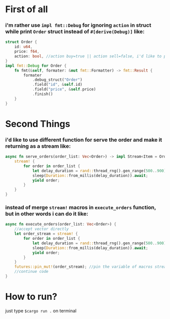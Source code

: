 # First of all

### i'm rather use `impl fmt::Debug` for ignoring `action` in struct while print `Order` struct instead of `#[derive(Debug)]` like:
```rust
struct Order {
    id: u64,
    price: f64,
    action: bool, //action buy=true || action sell=false, i'd like to put "action" word for buy or sell
}
impl fmt::Debug for Order {
    fn fmt(&self, formater: &mut fmt::Formatter) -> fmt::Result {
        formater
            .debug_struct("Order")
            .field("id", &self.id)
            .field("price", &self.price)
            .finish()
    }
}
```

# Second Things

### i'd like to use different function for serve the order and make it returning as a stream like:
```rust
async fn serve_orders(order_list: Vec<Order>) -> impl Stream<Item = Order> {
    stream! {
        for order in order_list {
            let delay_duration = rand::thread_rng().gen_range(500..900);
            sleep(Duration::from_millis(delay_duration)).await;
            yield order;
        }
    }
}
```
### instead of merge `stream!` macros in `execute_orders` function, but in other words i can do it like:
```rust
async fn execute_orders(order_list: Vec<Order>) {
    //accept vector directly
    let order_stream = stream! {
        for order in order_list {
            let delay_duration = rand::thread_rng().gen_range(500..900);
            sleep(Duration::from_millis(delay_duration)).await;
            yield order;
        }
    }
    futures::pin_mut!(order_stream); //pin the variable of macros stream!
    //continue code
}
```

# How to run?
just type `$cargo run .` on terminal